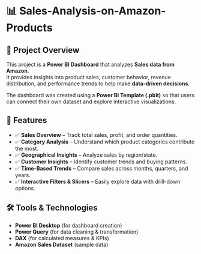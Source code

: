 #  📊 Sales-Analysis-on-Amazon-Products 

## 🚀 Project Overview  
This project is a **Power BI Dashboard** that analyzes **Sales data from Amazon**.  
It provides insights into product sales, customer behavior, revenue distribution, and performance trends to help make **data-driven decisions**.  

The dashboard was created using a **Power BI Template (.pbit)** so that users can connect their own dataset and explore interactive visualizations.  


## 📂 Features  
- ✅ **Sales Overview** – Track total sales, profit, and order quantities.  
- ✅ **Category Analysis** – Understand which product categories contribute the most.  
- ✅ **Geographical Insights** – Analyze sales by region/state.  
- ✅ **Customer Insights** – Identify customer trends and buying patterns.  
- ✅ **Time-Based Trends** – Compare sales across months, quarters, and years.  
- ✅ **Interactive Filters & Slicers** – Easily explore data with drill-down options.  



## 🛠️ Tools & Technologies  
- **Power BI Desktop** (for dashboard creation)  
- **Power Query** (for data cleaning & transformation)  
- **DAX** (for calculated measures & KPIs)  
- **Amazon Sales Dataset** (sample data)  



